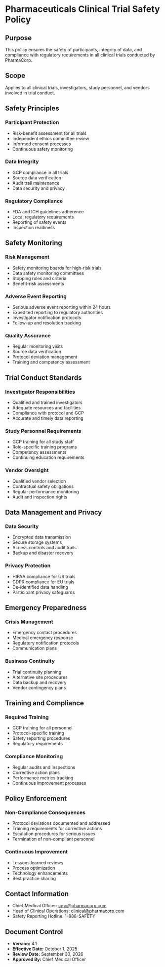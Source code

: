 # Pharmaceuticals Clinical Trial Safety Policy

## Purpose
This policy ensures the safety of participants, integrity of data, and compliance with regulatory requirements in all clinical trials conducted by PharmaCorp.

## Scope
Applies to all clinical trials, investigators, study personnel, and vendors involved in trial conduct.

## Safety Principles

### Participant Protection
- Risk-benefit assessment for all trials
- Independent ethics committee review
- Informed consent processes
- Continuous safety monitoring

### Data Integrity
- GCP compliance in all trials
- Source data verification
- Audit trail maintenance
- Data security and privacy

### Regulatory Compliance
- FDA and ICH guidelines adherence
- Local regulatory requirements
- Reporting of safety events
- Inspection readiness

## Safety Monitoring

### Risk Management
- Safety monitoring boards for high-risk trials
- Data safety monitoring committees
- Stopping rules and criteria
- Benefit-risk assessments

### Adverse Event Reporting
- Serious adverse event reporting within 24 hours
- Expedited reporting to regulatory authorities
- Investigator notification protocols
- Follow-up and resolution tracking

### Quality Assurance
- Regular monitoring visits
- Source data verification
- Protocol deviation management
- Training and competency assessment

## Trial Conduct Standards

### Investigator Responsibilities
- Qualified and trained investigators
- Adequate resources and facilities
- Compliance with protocol and GCP
- Accurate and timely data reporting

### Study Personnel Requirements
- GCP training for all study staff
- Role-specific training programs
- Competency assessments
- Continuing education requirements

### Vendor Oversight
- Qualified vendor selection
- Contractual safety obligations
- Regular performance monitoring
- Audit and inspection rights

## Data Management and Privacy

### Data Security
- Encrypted data transmission
- Secure storage systems
- Access controls and audit trails
- Backup and disaster recovery

### Privacy Protection
- HIPAA compliance for US trials
- GDPR compliance for EU trials
- De-identified data handling
- Participant privacy safeguards

## Emergency Preparedness

### Crisis Management
- Emergency contact procedures
- Medical emergency response
- Regulatory notification protocols
- Communication plans

### Business Continuity
- Trial continuity planning
- Alternative site procedures
- Data backup and recovery
- Vendor contingency plans

## Training and Compliance

### Required Training
- GCP training for all personnel
- Protocol-specific training
- Safety reporting procedures
- Regulatory requirements

### Compliance Monitoring
- Regular audits and inspections
- Corrective action plans
- Performance metrics tracking
- Continuous improvement processes

## Policy Enforcement

### Non-Compliance Consequences
- Protocol deviations documented and addressed
- Training requirements for corrective actions
- Escalation procedures for serious issues
- Termination of non-compliant personnel

### Continuous Improvement
- Lessons learned reviews
- Process optimization
- Technology enhancements
- Best practice sharing

## Contact Information
- Chief Medical Officer: cmo@pharmacorp.com
- Head of Clinical Operations: clinical@pharmacorp.com
- Safety Reporting Hotline: 1-888-SAFETY

## Document Control
- **Version:** 4.1
- **Effective Date:** October 1, 2025
- **Review Date:** September 30, 2026
- **Approved By:** Chief Medical Officer
